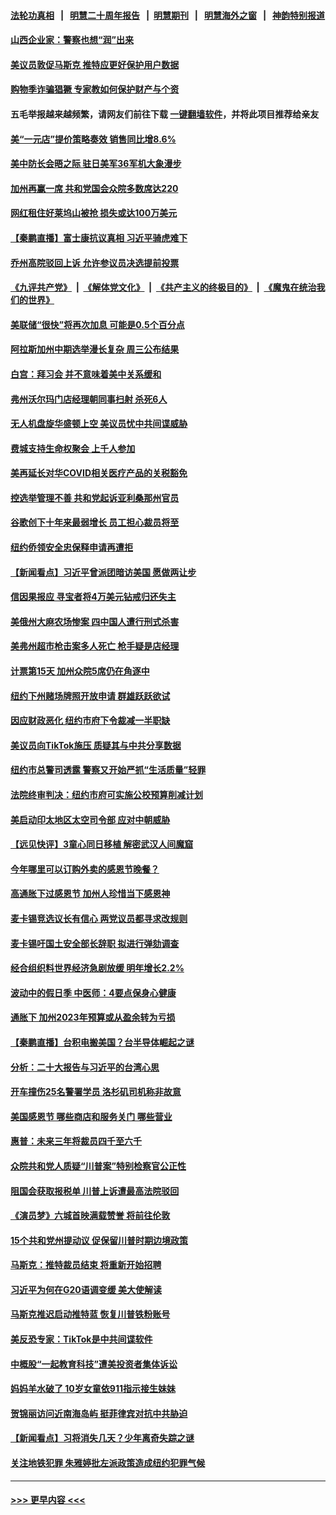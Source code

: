 #### [法轮功真相](https://github.com/gfw-breaker/truth/blob/master/README.md?t=0) &nbsp;&nbsp;|&nbsp;&nbsp; [明慧二十周年报告](https://github.com/gfw-breaker/mh-reports/blob/master/README.md?t=0) &nbsp;&nbsp;|&nbsp;&nbsp;[明慧期刊](https://github.com/gfw-breaker/mh-qikan) &nbsp;&nbsp;|&nbsp;&nbsp; [明慧海外之窗](https://github.com/gfw-breaker/mh-news/blob/master/README.md?t=0) &nbsp;&nbsp;|&nbsp;&nbsp; [神韵特别报道](https://github.com/gfw-breaker/mh-news/blob/master/shenyun.md?t=0)
#### [山西企业家：警察也想“润”出来](../pages/nsc412/n13871990.md?t=11241401) 
#### [美议员敦促马斯克 推特应更好保护用户数据](../pages/nsc412/n13871930.md?t=11241401) 
#### [购物季诈骗猖獗 专家教如何保护财产与个资](../pages/nsc412/n13871958.md?t=11241401) 
#### 五毛举报越来越频繁，请网友们前往下载 [一键翻墙软件](https://github.com/gfw-breaker/ssr-accounts)，并将此项目推荐给亲友
#### [美“一元店”提价策略奏效 销售同比增8.6%](../pages/nsc412/n13871863.md?t=11241401) 
#### [美中防长会晤之际 驻日美军36军机大象漫步](../pages/nsc412/n13871878.md?t=11241401) 
#### [加州再赢一席 共和党国会众院多数席达220](../pages/nsc412/n13871902.md?t=11241401) 
#### [网红租住好莱坞山被抢 损失或达100万美元](../pages/nsc412/n13871827.md?t=11241401) 
#### [【秦鹏直播】富士康抗议真相 习近平骑虎难下](../pages/nsc412/n13871811.md?t=11241401) 
#### [乔州高院驳回上诉 允许参议员决选提前投票](../pages/nsc412/n13871848.md?t=11241401) 
#### [《九评共产党》](https://github.com/begood0513/9ping.md/blob/master/README.md) &nbsp;|&nbsp; [《解体党文化》](../../../../jtdwh.md/blob/master/README.md)  &nbsp;|&nbsp; [《共产主义的终极目的》](../../../../gczydzjmd.md/blob/master/README.md) &nbsp;|&nbsp; [《魔鬼在统治我们的世界》](../../../../mgztzwmdsj.md/blob/master/README.md) 
#### [美联储“很快”将再次加息 可能是0.5个百分点](../pages/nsc412/n13871860.md?t=11241401) 
#### [阿拉斯加州中期选举漫长复杂 周三公布结果](../pages/nsc412/n13871781.md?t=11241401) 
#### [白宫：拜习会 并不意味着美中关系缓和](../pages/nsc412/n13871836.md?t=11241401) 
#### [弗州沃尔玛门店经理朝同事扫射 杀死6人](../pages/nsc412/n13871813.md?t=11241401) 
#### [无人机盘旋华盛顿上空 美议员忧中共间谍威胁](../pages/nsc412/n13871686.md?t=11241401) 
#### [费城支持生命权聚会 上千人参加](../pages/nsc412/n13871713.md?t=11241401) 
#### [美再延长对华COVID相关医疗产品的关税豁免](../pages/nsc412/n13871778.md?t=11241401) 
#### [控选举管理不善 共和党起诉亚利桑那州官员](../pages/nsc412/n13871701.md?t=11241401) 
#### [谷歌创下十年来最弱增长 员工担心裁员将至](../pages/nsc412/n13871721.md?t=11241401) 
#### [纽约侨领安全忠保释申请再遭拒](../pages/nsc412/n13871301.md?t=11241401) 
#### [【新闻看点】习近平曾派团暗访美国 愿做两让步](../pages/nsc412/n13871108.md?t=11241401) 
#### [信因果报应 寻宝者将4万美元钻戒归还失主](../pages/nsc412/n13871334.md?t=11241401) 
#### [美俄州大麻农场惨案 四中国人遭行刑式杀害](../pages/nsc412/n13871609.md?t=11241401) 
#### [美弗州超市枪击案多人死亡 枪手疑是店经理](../pages/nsc412/n13871495.md?t=11241401) 
#### [计票第15天 加州众院5席仍在角逐中](../pages/nsc412/n13871410.md?t=11241401) 
#### [纽约下州赌场牌照开放申请 群雄跃跃欲试](../pages/nsc412/n13871294.md?t=11241401) 
#### [因应财政恶化 纽约市府下令裁减一半职缺](../pages/nsc412/n13871297.md?t=11241401) 
#### [美议员向TikTok施压 质疑其与中共分享数据](../pages/nsc412/n13871207.md?t=11241401) 
#### [纽约市总警司透露 警察又开始严抓“生活质量”轻罪](../pages/nsc412/n13871299.md?t=11241401) 
#### [法院终审判决：纽约市府可实施公校预算削减计划](../pages/nsc412/n13871310.md?t=11241401) 
#### [美启动印太地区太空司令部 应对中朝威胁](../pages/nsc412/n13871258.md?t=11241401) 
#### [【远见快评】3童心同日移植 解密武汉人间魔窟](../pages/nsc412/n13871160.md?t=11241401) 
#### [今年哪里可以订购外卖的感恩节晚餐？](../pages/nsc412/n13871251.md?t=11241401) 
#### [高通胀下过感恩节 加州人珍惜当下感恩神](../pages/nsc412/n13871234.md?t=11241401) 
#### [麦卡锡竞选议长有信心 两党议员都寻求改规则](../pages/nsc412/n13871134.md?t=11241401) 
#### [麦卡锡吁国土安全部长辞职 拟进行弹劾调查](../pages/nsc412/n13871126.md?t=11241401) 
#### [经合组织料世界经济急剧放缓 明年增长2.2%](../pages/nsc412/n13871095.md?t=11241401) 
#### [波动中的假日季 中医师：4要点保身心健康](../pages/nsc412/n13871203.md?t=11241401) 
#### [通胀下 加州2023年预算或从盈余转为亏损](../pages/nsc412/n13871180.md?t=11241401) 
#### [【秦鹏直播】台积电搬美国？台半导体崛起之谜](../pages/nsc412/n13871107.md?t=11241401) 
#### [分析：二十大报告与习近平的台湾心思](../pages/nsc412/n13870508.md?t=11241401) 
#### [开车撞伤25名警署学员 洛杉矶司机称非故意](../pages/nsc412/n13871175.md?t=11241401) 
#### [美国感恩节 哪些商店和服务关门 哪些营业](../pages/nsc412/n13871131.md?t=11241401) 
#### [惠普：未来三年将裁员四千至六千](../pages/nsc412/n13871130.md?t=11241401) 
#### [众院共和党人质疑“川普案”特别检察官公正性](../pages/nsc412/n13870996.md?t=11241401) 
#### [阻国会获取报税单 川普上诉遭最高法院驳回](../pages/nsc412/n13871029.md?t=11241401) 
#### [《演员梦》六城首映满载赞誉 将前往伦敦](../pages/nsc412/n13871039.md?t=11241401) 
#### [15个共和党州提动议 促保留川普时期边境政策](../pages/nsc412/n13870985.md?t=11241401) 
#### [马斯克：推特裁员结束 将重新开始招聘](../pages/nsc412/n13871006.md?t=11241401) 
#### [习近平为何在G20语调变缓 美大使解读](../pages/nsc412/n13871005.md?t=11241401) 
#### [马斯克推迟启动推特蓝 恢复川普铁粉账号](../pages/nsc412/n13870442.md?t=11241401) 
#### [美反恐专家：TikTok是中共间谍软件](../pages/nsc412/n13870989.md?t=11241401) 
#### [中概股“一起教育科技”遭美投资者集体诉讼](../pages/nsc412/n13870600.md?t=11241401) 
#### [妈妈羊水破了 10岁女童依911指示接生妹妹](../pages/nsc412/n13870725.md?t=11241401) 
#### [贺锦丽访问近南海岛屿 挺菲律宾对抗中共胁迫](../pages/nsc412/n13870859.md?t=11241401) 
#### [【新闻看点】习将消失几天？少年离奇失踪之谜](../pages/nsc412/n13870464.md?t=11241401) 
#### [关注地铁犯罪 朱雅婷批左派政策造成纽约犯罪气候](../pages/nsc412/n13870628.md?t=11241401) 

----
#### [ >>> 更早内容 <<< ](../indexes/nsc412-earlier.md)
